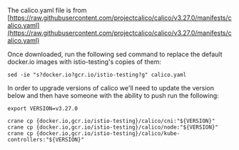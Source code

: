The calico.yaml file is from [https://raw.githubusercontent.com/projectcalico/calico/v3.27.0/manifests/calico.yaml](https://raw.githubusercontent.com/projectcalico/calico/v3.27.0/manifests/calico.yaml)

Once downloaded, run the following sed command to replace the default docker.io images with istio-testing's copies of them:

```shell
sed -ie "s?docker.io?gcr.io/istio-testing?g" calico.yaml
```

In order to upgrade versions of calico we'll need to update the version below and then have someone with the ability to push run the following:

```shell
export VERSION=v3.27.0

crane cp {docker.io,gcr.io/istio-testing}/calico/cni:"${VERSION}"
crane cp {docker.io,gcr.io/istio-testing}/calico/node:"${VERSION}"
crane cp {docker.io,gcr.io/istio-testing}/calico/kube-controllers:"${VERSION}"
```
